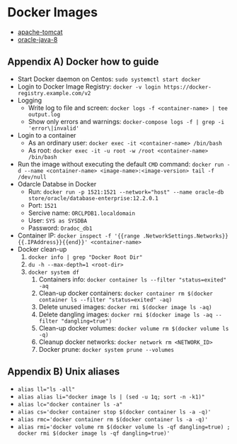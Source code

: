 # Docker Images

* [apache-tomcat](/apache-tomcat)
* [oracle-java-8](/oracle-java-8)

## Appendix A) Docker how to guide
* Start Docker daemon on Centos: `sudo systemctl start docker`
* Login to Docker Image Registry: `docker -v login https://docker-registry.example.com/v2`
* Logging
    * Write log to file and screen: `docker logs -f <container-name> | tee output.log`
    * Show only errors and warnings: `docker-compose logs -f | grep -i 'error\|invalid'`
* Login to a container 
    * As an ordinary user: `docker exec -it <container-name> /bin/bash`
    * As root: `docker exec -it -u root -w /root <container-name> /bin/bash`
* Run the image without executing the default `CMD` command: `docker run -d --name <container-name> <image-name>:<image-version> tail -f /dev/null`
* Odarcle Databse in Docker
    * Run: `docker run -p 1521:1521 --network="host" --name oracle-db store/oracle/database-enterprise:12.2.0.1`
    * Port: `1521`
    * Sercive name: `ORCLPDB1.localdomain`
    * User: `SYS as SYSDBA`
    * Password: `Oradoc_db1`
* Container IP: `docker inspect -f '{{range .NetworkSettings.Networks}}{{.IPAddress}}{{end}}' <container-name>`
* Docker clean-up
    1. `docker info | grep "Docker Root Dir"`
    1. `du -h --max-depth=1 <root-dir>`
    1. `docker system df`
        1. Containers info: `docker container ls --filter "status=exited" -aq` 
        1. Clean-up docker containers: `docker container rm $(docker container ls --filter "status=exited" -aq)`
        1. Delete unused images: `docker rmi $(docker image ls -aq)` 
        1. Delete dangling images: `docker rmi $(docker image ls -aq --filter "dangling=true")`
        1. Clean-up docker volumes: `docker volume rm $(docker volume ls -q)`
        1. Cleanup docker networks: `docker network rm <NETWORK_ID>`
        1. Docker prune: `docker system prune --volumes`

## Appendix B) Unix aliases
* `alias ll="ls -all"`
* `alias alias li="docker image ls | (sed -u 1q; sort -n -k1)"`
* `alias lc="docker container ls -a"`
* `alias cs='docker container stop $(docker container ls -a -q)'`
* `alias rmc='docker container rm $(docker container ls -a -q)'`
* `alias rmi='docker volume rm $(docker volume ls -qf dangling=true) ; docker rmi $(docker image ls -qf dangling=true)'`
